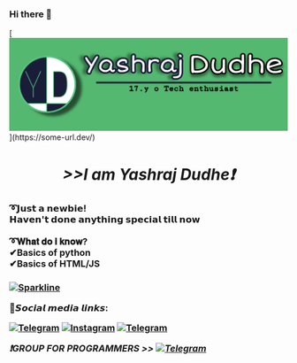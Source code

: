 ### Hi there 👋

[![Header](https://github.com/yashraj-dudhe/yashraj-dudhe/blob/main/banner.jpg?raw=true"Header")](https://some-url.dev/)

<h1 align = "center"><i>>>I am Yashraj Dudhe❗</i> </h1>
<h3>➰𝗝𝘂𝘀𝘁 𝗮 𝗻𝗲𝘄𝗯𝗶𝗲!<br>
𝗛𝗮𝘃𝗲𝗻'𝘁 𝗱𝗼𝗻𝗲 𝗮𝗻𝘆𝘁𝗵𝗶𝗻𝗴 𝘀𝗽𝗲𝗰𝗶𝗮𝗹 𝘁𝗶𝗹𝗹 𝗻𝗼𝘄<br>
  <br>
➰𝐖𝐡𝐚𝐭 𝐝𝐨 𝐢 𝐤𝐧𝐨𝐰?<br>
  ✔Basics of python<br>
  ✔Basics of HTML/JS<h3>
  
  [![Sparkline](https://stars.medv.io/TeamUltroid/Ultroid.svg)](https://t.me/basic_coders)

👾𝙎𝙤𝙘𝙞𝙖𝙡 𝙢𝙚𝙙𝙞𝙖 𝙡𝙞𝙣𝙠𝙨:

[![Telegram](https://img.shields.io/badge/Telegram-2CA5E0?style=for-the-badge&logo=telegram&logoColor=white)](https://t.me/yashraj_dudhe) [![Instagram](https://img.shields.io/badge/Instagram-E4405F?style=for-the-badge&logo=instagram&logoColor=white)](https://www.instagram.com/yashraj_dudhe/) [![Telegram](https://img.shields.io/badge/Twitter-1DA1F2?style=for-the-badge&logo=twitter&logoColor=white)](https://twitter.com/yashraj_dudhe)<br>



<i>❗GROUP FOR PROGRAMMERS<i>   >>  [![Telegram](https://img.shields.io/badge/-GROUP-cyan)](https://t.me/basic_coders)
